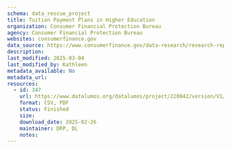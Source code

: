```yaml
---
schema: data_rescue_project 
title: Tuition Payment Plans in Higher Education
organization: Consumer Financial Protection Bureau
agency: Consumer Financial Protection Bureau
websites: consumerfinance.gov
data_source: https://www.consumerfinance.gov/data-research/research-reports/tuition-payment-plans-in-higher-education/
description: 
last_modified: 2025-03-04
last_modified_by: Kathleen
metadata_available: No
metadata_url: 
resources:
  - id: 347
    url: https://www.datalumos.org/datalumos/project/220842/version/V1/view
    format: CSV, PDF
    status: Finished
    size: 
    download_date: 2025-02-26
    maintainer: DRP, DL
    notes: 
---
```


